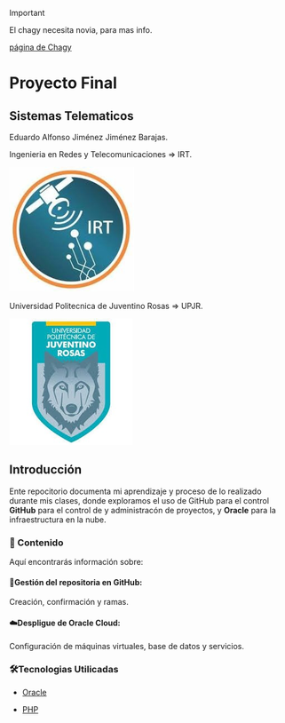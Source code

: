 >[!IMPORTANT]
>
>El chagy necesita novia, para mas info.
>
>[página de Chagy](https://sheeppunk.github.io/)

# Proyecto Final
## Sistemas Telematicos
Eduardo Alfonso Jiménez Jiménez Barajas.

Ingenieria en Redes y Telecomunicaciones  ⇒  IRT.


![pantalla](https://github.com/Snapshotss/Snapshotss.github.io/blob/main/assets/images/IRT.jpg)

Universidad Politecnica de Juventino Rosas  ⇒  UPJR.


![UPJR](https://github.com/Snapshotss/Snapshotss.github.io/blob/main/assets/images/UPJR.jpg)


## Introducción
Ente repocitorio documenta mi aprendizaje y proceso de lo realizado durante mis clases, donde exploramos el uso de GitHub para el control **GitHub** para el control de y administracón de proyectos, y **Oracle** para la infraestructura en la nube.


### 🚀 Contenido 
Aquí encontrarás información sobre:

#### 📂Gestión del repositoria en GitHub:
Creación, confirmación y ramas.

#### ☁️Despligue de Oracle Cloud:
Configuración de máquinas virtuales, base de datos y servicios.

### 🛠️Tecnologias Utilicadas

* [Oracle](https://github.com/Snapshotss/Snapshotss.github.io/blob/main/Oracle%20Cloud/READMEOraclecloud.md)

* [PHP](https://github.com/Snapshotss/Snapshotss.github.io/blob/main/PHP/READMEphp.md)




